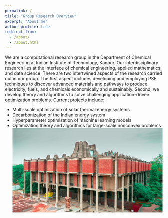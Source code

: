 ```yaml
---
permalink: /
title: "Group Research Overview"
excerpt: "About me"
author_profile: true
redirect_from: 
  - /about/
  - /about.html
---
```



We are a computational research group in the Department of Chemical Engineering at Indian Institute of Technology, Kanpur. Our interdisciplinary research lies at the interface of chemical engineering, applied mathematics, and data science. There are two intertwined aspects of the research carried out in our group. The first aspect includes developing and employing PSE techniques to discover advanced materials and pathways to produce electricity, fuels, and chemicals economically and sustainably. Second, we develop theory and algorithms to solve challenging application-driven optimization problems.
Current projects include:
* Multi-scale optimization of solar thermal energy systems
* Decarbonization of the Indian energy system
* Hyperparameter optimization of machine learning models
* Optimization theory and algorithms for large-scale nonconvex problems 
<br/><img src='/iitk-img.jpg'>



